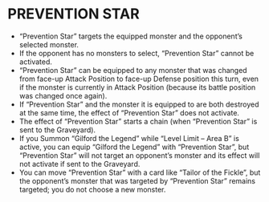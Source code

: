 
# PREVENTION STAR

*   “Prevention Star” targets the equipped monster and the opponent’s selected monster.
*   If the opponent has no monsters to select, “Prevention Star” cannot be activated.
*   “Prevention Star” can be equipped to any monster that was changed from face-up Attack Position to face-up Defense position this turn, even if the monster is currently in Attack Position (because its battle position was changed once again).
*   If “Prevention Star” and the monster it is equipped to are both destroyed at the same time, the effect of “Prevention Star” does not activate.
*   The effect of “Prevention Star” starts a chain (when “Prevention Star” is sent to the Graveyard).
*   If you Summon “Gilford the Legend” while “Level Limit – Area B” is active, you can equip “Gilford the Legend” with “Prevention Star”, but “Prevention Star” will not target an opponent’s monster and its effect will not activate if sent to the Graveyard.
*   You can move “Prevention Star” with a card like “Tailor of the Fickle”, but the opponent’s monster that was targeted by “Prevention Star” remains targeted; you do not choose a new monster.

  